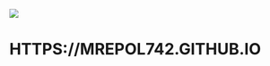 ![](https://github.com/mrepol742/PROJECT-WEBVIUM/blob/master/app/src/main/res/mipmap-xxxhdpi/c.png)
# HTTPS://MREPOL742.GITHUB.IO
